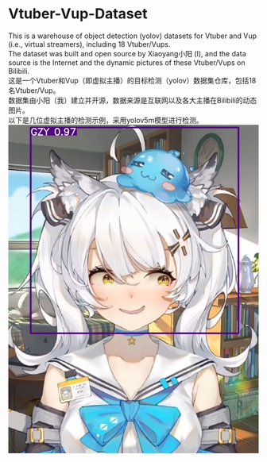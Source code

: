 # Vtuber-Vup-Dataset
This is a warehouse of object detection (yolov) datasets for Vtuber and Vup (i.e., virtual streamers), including 18 Vtuber/Vups.  
The dataset was built and open source by Xiaoyang小阳 (I), and the data source is the Internet and the dynamic pictures of these Vtuber/Vups on Bilibili.  
这是一个Vtuber和Vup（即虚拟主播）的目标检测（yolov）数据集仓库，包括18名Vtuber/Vup。  
数据集由小阳（我）建立并开源，数据来源是互联网以及各大主播在Bilibili的动态图片。  
以下是几位虚拟主播的检测示例，采用yolov5m模型进行检测。  
![Image text](https://raw.githubusercontent.com/JiaXinSugar-114514/Vtuber-Vup-Dataset/main/Gzy.jpg)
